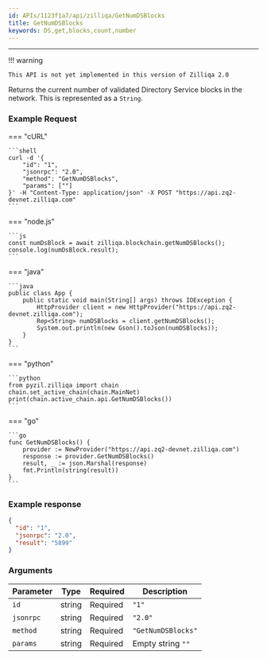 ```yaml
---
id: APIs/1123f1a7/api/zilliqa/GetNumDSBlocks
title: GetNumDSBlocks
keywords: DS,get,blocks,count,number
---
```

---


!!! warning

    This API is not yet implemented in this version of Zilliqa 2.0

Returns the current number of validated Directory Service blocks in the network. This is represented as a `String`.
### Example Request


=== "cURL"

    ```shell
    curl -d '{
        "id": "1",
        "jsonrpc": "2.0",
        "method": "GetNumDSBlocks",
        "params": [""]
    }' -H "Content-Type: application/json" -X POST "https://api.zq2-devnet.zilliqa.com"
    ```



=== "node.js"

    ```js
    const numDsBlock = await zilliqa.blockchain.getNumDSBlocks();
    console.log(numDsBlock.result);
    ```



=== "java"

    ```java
    public class App {
        public static void main(String[] args) throws IOException {
            HttpProvider client = new HttpProvider("https://api.zq2-devnet.zilliqa.com");
            Rep<String> numDSBlocks = client.getNumDSBlocks();
            System.out.println(new Gson().toJson(numDSBlocks));
        }
    }
    ```



=== "python"

    ```python
    from pyzil.zilliqa import chain
    chain.set_active_chain(chain.MainNet)
    print(chain.active_chain.api.GetNumDSBlocks())
    ```



=== "go"

    ```go
    func GetNumDSBlocks() {
        provider := NewProvider("https://api.zq2-devnet.zilliqa.com")
        response := provider.GetNumDSBlocks()
        result, _ := json.Marshal(response)
        fmt.Println(string(result))
    }
    ```




### Example response


```json
{
  "id": "1",
  "jsonrpc": "2.0",
  "result": "5899"
}
```


### Arguments


| Parameter | Type   | Required | Description        |
| --------- | ------ | -------- | ------------------ |
| `id`      | string | Required | `"1"`              |
| `jsonrpc` | string | Required | `"2.0"`            |
| `method`  | string | Required | `"GetNumDSBlocks"` |
| `params`  | string | Required | Empty string `""`  |

